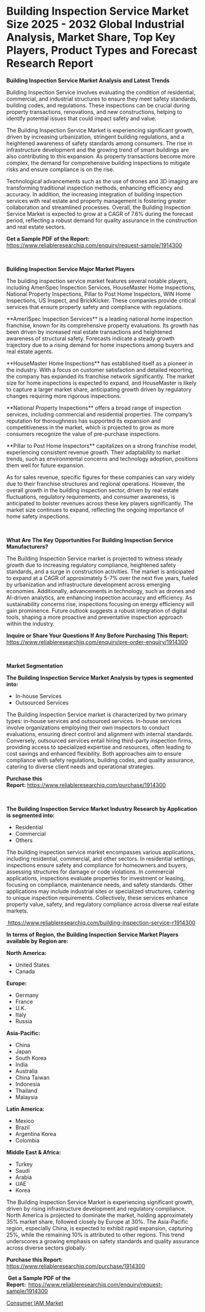 <p><h1>Building Inspection Service Market Size 2025 - 2032 Global Industrial Analysis, Market Share, Top Key Players, Product Types and Forecast Research Report</h1></p><p><strong>Building Inspection Service Market Analysis and Latest Trends</strong></p>
<p><p>Building Inspection Service involves evaluating the condition of residential, commercial, and industrial structures to ensure they meet safety standards, building codes, and regulations. These inspections can be crucial during property transactions, renovations, and new constructions, helping to identify potential issues that could impact safety and value.</p><p>The Building Inspection Service Market is experiencing significant growth, driven by increasing urbanization, stringent building regulations, and a heightened awareness of safety standards among consumers. The rise in infrastructure development and the growing trend of smart buildings are also contributing to this expansion. As property transactions become more complex, the demand for comprehensive building inspections to mitigate risks and ensure compliance is on the rise.</p><p>Technological advancements such as the use of drones and 3D imaging are transforming traditional inspection methods, enhancing efficiency and accuracy. In addition, the increasing integration of building inspection services with real estate and property management is fostering greater collaboration and streamlined processes. Overall, the Building Inspection Service Market is expected to grow at a CAGR of 7.6% during the forecast period, reflecting a robust demand for quality assurance in the construction and real estate sectors.</p></p>
<p><strong>Get a Sample PDF of the Report:&nbsp;</strong> <a href="https://www.reliableresearchiq.com/enquiry/request-sample/1914300?utm_campaign=3062&utm_medium=2&utm_source=Github&utm_content=ia&utm_term=10032025&utm_id=building-inspection-service">https://www.reliableresearchiq.com/enquiry/request-sample/1914300</a></p>
<p>&nbsp;</p>
<p><strong>Building Inspection Service Major Market Players</strong></p>
<p><p>The building inspection service market features several notable players, including AmeriSpec Inspection Services, HouseMaster Home Inspections, National Property Inspections, Pillar to Post Home Inspectors, WIN Home Inspections, US Inspect, and BrickKicker. These companies provide critical services that ensure property safety and compliance with regulations.</p><p>**AmeriSpec Inspection Services** is a leading national home inspection franchise, known for its comprehensive property evaluations. Its growth has been driven by increased real estate transactions and heightened awareness of structural safety. Forecasts indicate a steady growth trajectory due to a rising demand for home inspections among buyers and real estate agents.</p><p>**HouseMaster Home Inspections** has established itself as a pioneer in the industry. With a focus on customer satisfaction and detailed reporting, the company has expanded its franchise network significantly. The market size for home inspections is expected to expand, and HouseMaster is likely to capture a larger market share, anticipating growth driven by regulatory changes requiring more rigorous inspections.</p><p>**National Property Inspections** offers a broad range of inspection services, including commercial and residential properties. The company’s reputation for thoroughness has supported its expansion and competitiveness in the market, which is projected to grow as more consumers recognize the value of pre-purchase inspections.</p><p>**Pillar to Post Home Inspectors** capitalizes on a strong franchise model, experiencing consistent revenue growth. Their adaptability to market trends, such as environmental concerns and technology adoption, positions them well for future expansion.</p><p>As for sales revenue, specific figures for these companies can vary widely due to their franchise structures and regional operations. However, the overall growth in the building inspection sector, driven by real estate fluctuations, regulatory requirements, and consumer awareness, is anticipated to bolster revenues across these key players significantly. The market size continues to expand, reflecting the ongoing importance of home safety inspections.</p></p>
<p>&nbsp;</p>
<p><strong>What Are The Key Opportunities For Building Inspection Service Manufacturers?</strong></p>
<p><p>The Building Inspection Service market is projected to witness steady growth due to increasing regulatory compliance, heightened safety standards, and a surge in construction activities. The market is anticipated to expand at a CAGR of approximately 5-7% over the next five years, fueled by urbanization and infrastructure development across emerging economies. Additionally, advancements in technology, such as drones and AI-driven analytics, are enhancing inspection accuracy and efficiency. As sustainability concerns rise, inspections focusing on energy efficiency will gain prominence. Future outlook suggests a robust integration of digital tools, shaping a more proactive and preventative inspection approach within the industry.</p></p>
<p><strong>Inquire or Share Your Questions If Any Before Purchasing This Report:</strong> <a href="https://www.reliableresearchiq.com/enquiry/pre-order-enquiry/1914300?utm_campaign=3062&utm_medium=2&utm_source=Github&utm_content=ia&utm_term=10032025&utm_id=building-inspection-service">https://www.reliableresearchiq.com/enquiry/pre-order-enquiry/1914300</a></p>
<p>&nbsp;</p>
<p><strong>Market Segmentation</strong></p>
<p><strong>The Building Inspection Service Market Analysis by types is segmented into:</strong></p>
<p><ul><li>In-house Services</li><li>Outsourced Services</li></ul></p>
<p><p>The Building Inspection Service market is characterized by two primary types: in-house services and outsourced services. In-house services involve organizations employing their own inspectors to conduct evaluations, ensuring direct control and alignment with internal standards. Conversely, outsourced services entail hiring third-party inspection firms, providing access to specialized expertise and resources, often leading to cost savings and enhanced flexibility. Both approaches aim to ensure compliance with safety regulations, building codes, and quality assurance, catering to diverse client needs and operational strategies.</p></p>
<p><strong>Purchase this Report:&nbsp;</strong><a href="https://www.reliableresearchiq.com/purchase/1914300?utm_campaign=3062&utm_medium=2&utm_source=Github&utm_content=ia&utm_term=10032025&utm_id=building-inspection-service">https://www.reliableresearchiq.com/purchase/1914300</a></p>
<p>&nbsp;</p>
<p><strong>The Building Inspection Service Market Industry Research by Application is segmented into:</strong></p>
<p><ul><li>Residential</li><li>Commercial</li><li>Others</li></ul></p>
<p><p>The building inspection service market encompasses various applications, including residential, commercial, and other sectors. In residential settings, inspections ensure safety and compliance for homeowners and buyers, assessing structures for damage or code violations. In commercial applications, inspections evaluate properties for investment or leasing, focusing on compliance, maintenance needs, and safety standards. Other applications may include industrial sites or specialized structures, catering to unique inspection requirements. Collectively, these services enhance property value, safety, and regulatory compliance across diverse real estate markets.</p></p>
<p><a href="https://www.reliableresearchiq.com/building-inspection-service-r1914300?utm_campaign=3062&utm_medium=2&utm_source=Github&utm_content=ia&utm_term=10032025&utm_id=building-inspection-service">&nbsp;https://www.reliableresearchiq.com/building-inspection-service-r1914300</a></p>
<p><strong>In terms of Region, the Building Inspection Service Market Players available by Region are:</strong></p>
<p>
    <p> <strong> North America: </strong>
        <ul>
            <li>United States</li>
            <li>Canada</li>
        </ul>
        </p> 
    <p> <strong> Europe: </strong>
        <ul>
            <li>Germany</li>
            <li>France</li>
            <li>U.K.</li>
            <li>Italy</li>
            <li>Russia</li>
        </ul>
        </p> 
    <p> <strong> Asia-Pacific: </strong>
        <ul>
            <li>China</li>
            <li>Japan</li>
            <li>South Korea</li>
            <li>India</li>
            <li>Australia</li>
            <li>China Taiwan</li>
            <li>Indonesia</li>
            <li>Thailand</li>
            <li>Malaysia</li>
        </ul>
        </p> 
    <p> <strong> Latin America: </strong>
        <ul>
            <li>Mexico</li>
            <li>Brazil</li>
            <li>Argentina Korea</li>
            <li>Colombia</li>
        </ul>
        </p> 
    <p> <strong> Middle East & Africa: </strong>
        <ul>
            <li>Turkey</li>
            <li>Saudi</li>
            <li>Arabia</li>
            <li>UAE</li>
            <li>Korea</li>
        </ul>
    </p>
    </p>
<p><p>The Building Inspection Service Market is experiencing significant growth, driven by rising infrastructure development and regulatory compliance. North America is projected to dominate the market, holding approximately 35% market share, followed closely by Europe at 30%. The Asia-Pacific region, especially China, is expected to exhibit rapid expansion, capturing 25%, while the remaining 10% is attributed to other regions. This trend underscores a growing emphasis on safety standards and quality assurance across diverse sectors globally.</p></p>
<p><strong>Purchase this Report: </strong><a href="https://www.reliableresearchiq.com/purchase/1914300?utm_campaign=3062&utm_medium=2&utm_source=Github&utm_content=ia&utm_term=10032025&utm_id=building-inspection-service">https://www.reliableresearchiq.com/purchase/1914300</a></p>
<p>&nbsp;<strong>Get a Sample PDF of the Report:&nbsp;&nbsp;</strong><a href="https://www.reliableresearchiq.com/enquiry/request-sample/1914300?utm_campaign=3062&utm_medium=2&utm_source=Github&utm_content=ia&utm_term=10032025&utm_id=building-inspection-service">https://www.reliableresearchiq.com/enquiry/request-sample/1914300</a></p>
<p><strong></strong></p>
<p><p><a href="https://github.com/xtysizov/Market-Research-Report-List-1/blob/main/consumer-iam-market.md?utm_campaign=3062&utm_medium=2&utm_source=Github&utm_content=ia&utm_term=10032025&utm_id=building-inspection-service">Consumer IAM Market</a></p></p>
